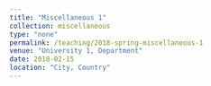 ```yaml
---
title: "Miscellaneous 1"
collection: miscellaneous
type: "none"
permalink: /teaching/2018-spring-miscellaneous-1
venue: "University 1, Department"
date: 2018-02-15
location: "City, Country"
---
```

